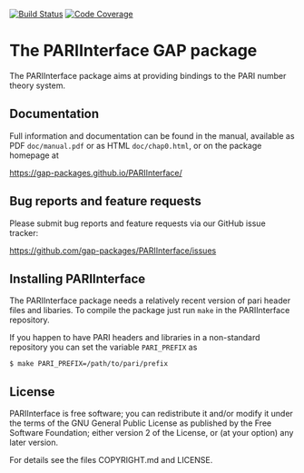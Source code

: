 [![Build Status](https://travis-ci.org/gap-packages/PARIInterface.svg?branch=master)](https://travis-ci.org/gap-packages/PARIInterface)
[![Code Coverage](https://codecov.io/github/gap-packages/PARIInterface/coverage.svg?branch=master&token=)](https://codecov.io/gh/gap-packages/PARIInterface)

# The PARIInterface GAP package

The PARIInterface package aims at providing bindings to the PARI number theory system.

## Documentation

Full information and documentation can be found in the manual, available
as PDF `doc/manual.pdf` or as HTML `doc/chap0.html`, or on the package
homepage at

  <https://gap-packages.github.io/PARIInterface/>


## Bug reports and feature requests

Please submit bug reports and feature requests via our GitHub issue tracker:

  <https://github.com/gap-packages/PARIInterface/issues>


## Installing PARIInterface

The PARIInterface package needs a relatively recent version of pari
header files and libaries. To compile the package just run `make` in
the PARIInterface repository.

If you happen to have PARI headers and libraries in a non-standard
repository you can set the variable `PARI_PREFIX` as

    $ make PARI_PREFIX=/path/to/pari/prefix

## License

PARIInterface is free software; you can redistribute it and/or modify
it under the terms of the GNU General Public License as published by the
Free Software Foundation; either version 2 of the License, or (at your
option) any later version.

For details see the files COPYRIGHT.md and LICENSE.
